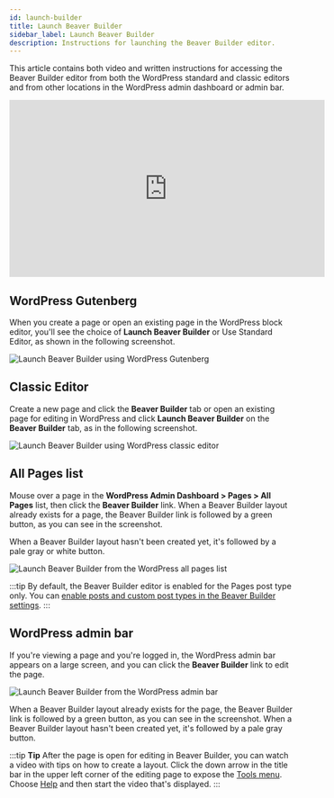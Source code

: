 ```yaml
---
id: launch-builder
title: Launch Beaver Builder
sidebar_label: Launch Beaver Builder
description: Instructions for launching the Beaver Builder editor.
---
```


This article contains both video and written instructions for accessing the Beaver Builder editor from both the WordPress standard and classic editors and from other locations in the WordPress admin dashboard or admin bar.

<div className="embed-responsive">
<iframe width="560" height="315" src="https://www.youtube.com/embed/zpAnDlIUbio" title="YouTube video player" frameBorder="0" allow="accelerometer; autoplay; clipboard-write; encrypted-media; gyroscope; picture-in-picture" allowFullScreen></iframe>
</div>

## WordPress Gutenberg

When you create a page or open an existing page in the WordPress block editor,
you'll see the choice of **Launch Beaver Builder** or Use Standard Editor, as shown in the following screenshot.

![Launch Beaver Builder using WordPress Gutenberg](/img/beaver-builder/getting-started--launch-builder--1.jpg)

## Classic Editor

Create a new page  and click the **Beaver Builder** tab or open an existing page for editing in WordPress and click **Launch Beaver Builder** on the **Beaver Builder** tab, as in the following screenshot.

![Launch Beaver Builder using WordPress classic editor](/img/beaver-builder/getting-started--launch-builder--2.jpg)

## All Pages list

Mouse over a page in the **WordPress Admin Dashboard > Pages > All Pages** list, then click the **Beaver Builder** link. When a Beaver Builder layout already exists for a page, the Beaver Builder link is followed by a green button, as you can see in the screenshot.

When a Beaver Builder layout hasn't been created yet, it's followed by a pale
gray or white button.

![Launch Beaver Builder from the WordPress all pages list](/img/beaver-builder/getting-started--launch-builder--3.jpg)

:::tip
By default, the Beaver Builder editor is enabled for the Pages post type only. You can [enable posts and custom post types in the Beaver Builder settings](settings/post-types.md).
:::

## WordPress admin bar

If you're viewing a page and you're logged in, the WordPress admin bar appears
on a large screen, and you can click the **Beaver Builder** link to edit the
page.

![Launch Beaver Builder from the WordPress admin bar](/img/beaver-builder/getting-started--launch-builder--4.jpg)


When a Beaver Builder layout already exists for the page, the Beaver Builder
link is followed by a green button, as you can see in the screenshot. When a
Beaver Builder layout hasn't been created yet, it's followed by a pale gray
button.

:::tip **Tip**
After the page is open for editing in Beaver Builder, you can watch a
video with tips on how to create a layout. Click the down arrow in the title
bar in the upper left corner of the editing page to expose the [Tools menu](user-interface/tools-menu.md).
Choose [Help](user-interface/tools-menu.md#help) and then start the video that's displayed.
:::
